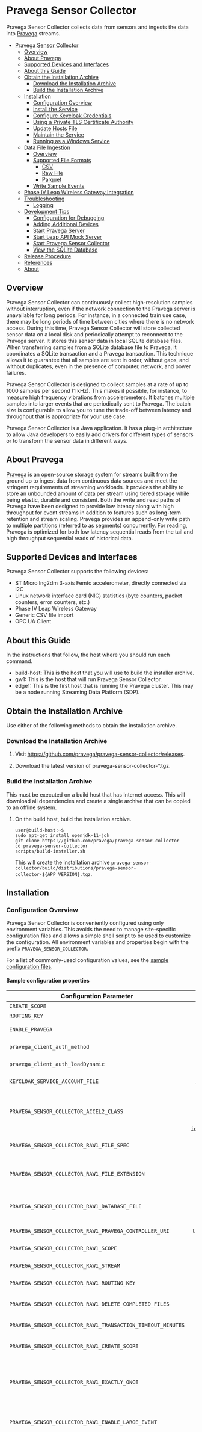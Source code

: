 <!--
Copyright (c) Dell Inc., or its subsidiaries. All Rights Reserved.

Licensed under the Apache License, Version 2.0 (the "License");
you may not use this file except in compliance with the License.
You may obtain a copy of the License at

    http://www.apache.org/licenses/LICENSE-2.0
-->
# Pravega Sensor Collector

Pravega Sensor Collector collects data from sensors and ingests the data into
[Pravega](https://www.pravega.io/) streams.

- [Pravega Sensor Collector](#pravega-sensor-collector)
  - [Overview](#overview)
  - [About Pravega](#about-pravega)
  - [Supported Devices and Interfaces](#supported-devices-and-interfaces)
  - [About this Guide](#about-this-guide)
  - [Obtain the Installation Archive](#obtain-the-installation-archive)
    - [Download the Installation Archive](#download-the-installation-archive)
    - [Build the Installation Archive](#build-the-installation-archive)
  - [Installation](#installation)
    - [Configuration Overview](#configuration-overview)
    - [Install the Service](#install-the-service)
    - [Configure Keycloak Credentials](#configure-keycloak-credentials)
    - [Using a Private TLS Certificate Authority](#using-a-private-tls-certificate-authority)
    - [Update Hosts File](#update-hosts-file)
    - [Maintain the Service](#maintain-the-service)
    - [Running as a Windows Service](#running-as-a-windows-service)
  - [Data File Ingestion](#data-file-ingestion)
    - [Overview](#overview-1)
    - [Supported File Formats](#supported-file-formats)
      - [CSV](#csv)
      - [Raw File](#raw-file)
      - [Parquet](#parquet)
    - [Write Sample Events](#write-sample-events)
  - [Phase IV Leap Wireless Gateway Integration](#phase-iv-leap-wireless-gateway-integration)
  - [Troubleshooting](#troubleshooting)
    - [Logging](#logging)
  - [Development Tips](#development-tips)
    - [Configuration for Debugging](#configuration-for-debugging)
    - [Adding Additional Devices](#adding-additional-devices)
    - [Start Pravega Server](#start-pravega-server)
    - [Start Leap API Mock Server](#start-leap-api-mock-server)
    - [Start Pravega Sensor Collector](#start-pravega-sensor-collector)
    - [View the SQLite Database](#view-the-sqlite-database)
  - [Release Procedure](#release-procedure)
  - [References](#references)
  - [About](#about)

## Overview

Pravega Sensor Collector can continuously collect high-resolution samples without interruption,
even if the network connection to the Pravega server is unavailable for long periods.
For instance, in a connected train use case, there may be long periods of time between cities where there is no network access.
During this time, Pravega Sensor Collector will store collected sensor data on a local disk and
periodically attempt to reconnect to the Pravega server.
It stores this sensor data in local SQLite database files.
When transferring samples from a SQLite database file to Pravega, it coordinates a SQLite transaction and a Pravega transaction.
This technique allows it to guarantee that all samples are sent in order, without gaps, and without duplicates,
even in the presence of computer, network, and power failures.

Pravega Sensor Collector is designed to collect samples at a rate of up to 1000 samples per second (1 kHz).
This makes it possible, for instance, to measure high frequency vibrations from accelerometers.
It batches multiple samples into larger events that are periodically sent to Pravega.
The batch size is configurable to allow you to tune the trade-off between latency and throughput that is
appropriate for your use case.

Pravega Sensor Collector is a Java application.
It has a plug-in architecture to allow Java developers to easily add drivers for different types of sensors
or to transform the sensor data in different ways.

## About Pravega

[Pravega](https://www.pravega.io/) is an open-source storage system for streams built from the ground up to
ingest data from continuous data sources and meet the stringent requirements of streaming workloads.
It provides the ability to store an unbounded amount of data per stream using tiered storage while being elastic,
durable and consistent.
Both the write and read paths of Pravega have been designed to provide low latency along
with high throughput for event streams in addition to features such as long-term retention and stream scaling.
Pravega provides an append-only write path to multiple partitions (referred to as segments) concurrently.
For reading, Pravega is optimized for both low latency sequential reads from the tail and high throughput
sequential reads of historical data.

## Supported Devices and Interfaces

Pravega Sensor Collector supports the following devices:

- ST Micro lng2dm 3-axis Femto accelerometer, directly connected via I2C
- Linux network interface card (NIC) statistics (byte counters, packet counters, error counters, etc.)
- Phase IV Leap Wireless Gateway
- Generic CSV file import
- OPC UA Client

## About this Guide

In the instructions that follow, the host where you should run each command.

- build-host: This is the host that you will use to build the installer archive.
- gw1: This is the host that will run Pravega Sensor Collector.
- edge1: This is the first host that is running the Pravega cluster.
  This may be a node running Streaming Data Platform (SDP).

## Obtain the Installation Archive

Use either of the following methods to obtain the installation archive.

### Download the Installation Archive

1.  Visit https://github.com/pravega/pravega-sensor-collector/releases.

2.  Download the latest version of pravega-sensor-collector-*.tgz.

### Build the Installation Archive

This must be executed on a build host that has Internet access.
This will download all dependencies and create a single archive that can be copied to an offline system.

1.  On the build host, build the installation archive.

    ```shell
    user@build-host:~$
    sudo apt-get install openjdk-11-jdk
    git clone https://github.com/pravega/pravega-sensor-collector
    cd pravega-sensor-collector
    scripts/build-installer.sh
    ```

    This will create the installation archive
    `pravega-sensor-collector/build/distributions/pravega-sensor-collector-${APP_VERSION}.tgz`.

## Installation

### Configuration Overview

Pravega Sensor Collector is conveniently configured using only environment variables.
This avoids the need to manage site-specific configuration files and allows a simple shell script
to be used to customize the configuration.
All environment variables and properties begin with the prefix `PRAVEGA_SENSOR_COLLECTOR`.

For a list of commonly-used configuration values, see the
[sample configuration files](pravega-sensor-collector/src/main/dist/conf).

#### Sample configuration properties


| Configuration Parameter                                     |                                                                                                                      Value                                                                                                                      |                                                                                                                                                                                  Description                                                                                                                                                                                   | 
|-------------------------------------------------------------|:-----------------------------------------------------------------------------------------------------------------------------------------------------------------------------------------------------------------------------------------------:|:------------------------------------------------------------------------------------------------------------------------------------------------------------------------------------------------------------------------------------------------------------------------------------------------------------------------------------------------------------------------------:|
| `CREATE_SCOPE`                                              |                                                                                                                     `false`                                                                                                                     |                                                                                                                                                                                 Boolean value.                                                                                                                                                                                 |
| `ROUTING_KEY`                                               |                                                                                                                  `routingkey1`                                                                                                                  |                                                                                                                                                                              Pravega routing key                                                                                                                                                                               |
| `ENABLE_PRAVEGA`                                            |                                                                                                                     `true`                                                                                                                      |                                                                                                                                                                    Boolean parameter. Default value = true                                                                                                                                                                     |
| `pravega_client_auth_method`                                |                                                                                                                    `Bearer`                                                                                                                     |                                                                                                                                                                Authentication type to connect to Pravega client                                                                                                                                                                |
| `pravega_client_auth_loadDynamic`                           |                                                                                                                     `true`                                                                                                                      |                                                                                                                                                                    Boolean parameter. Default value = true                                                                                                                                                                     |
| `KEYCLOAK_SERVICE_ACCOUNT_FILE`                             |                                                                                        `/opt/Pravega-sensor-collector/PSC_Files/keycloak-project1.json`                                                                                         |                                                                                                                                                                     Path for keycloak service account file                                                                                                                                                                     |
| `PRAVEGA_SENSOR_COLLECTOR_ACCEL2_CLASS`                     | Raw File: `io.pravega.sensor.collector.file.rawfile.RawFileIngestService` <br> CSV file: `io.pravega.sensor.collector.file.csvfile.CsvFileIngestService` <br> Parquet file: `io.pravega.sensor.collector.file.parquet.ParquetFileIngestService` |                                                                                                                                                                     Pravega sensor collector class package                                                                                                                                                                     |
| `PRAVEGA_SENSOR_COLLECTOR_RAW1_FILE_SPEC`                   |                                                                                                     `/opt/Pravega-sensor-collector/files1`                                                                                                      |                                                                                                                                                   The application reads files for processing from a specified directory path                                                                                                                                                   |
| `PRAVEGA_SENSOR_COLLECTOR_RAW1_FILE_EXTENSION`              |                                                                                                                    `parquet`                                                                                                                    |                                                                                                                                         Types of file Example:-  <br> Raw File: parquet <br>  CSV file: csv <br> Parquet file: parquet                                                                                                                                         |                                                                                      |                                                             | 
| `PRAVEGA_SENSOR_COLLECTOR_RAW1_DATABASE_FILE`               |                                                                                              `/opt/Pravega-sensor-collector/PSC_Files/datafile.db`                                                                                              |                                                                                                                                             Directory path where database file gets created Example: /opt/database/databasefile.db                                                                                                                                             |
| `PRAVEGA_SENSOR_COLLECTOR_RAW1_PRAVEGA_CONTROLLER_URI`      |                                                                                       `tls://pravega-controller.foggy-nelson.ns.sdp.hop.lab.emc.com:443`                                                                                        |                                                                                                                                                               Pravega controller URI EX: Pravega Controller URI                                                                                                                                                                |
| `PRAVEGA_SENSOR_COLLECTOR_RAW1_SCOPE`                       |                                                                                                                    `scope1`                                                                                                                     |                                                                                                                                                                    Scope name for Pravega sensor collector                                                                                                                                                                     |
| `PRAVEGA_SENSOR_COLLECTOR_RAW1_STREAM`                      |                                                                                                                    `stream1`                                                                                                                    |                                                                                                                                                                    Stream name for Pravega sensor collector                                                                                                                                                                    |
| `PRAVEGA_SENSOR_COLLECTOR_RAW1_ROUTING_KEY`                 |                                                                                                                  `routingkey1`                                                                                                                  |                                                                                                                                                                    Routing key for Pravega Sensor collector                                                                                                                                                                    |
| `PRAVEGA_SENSOR_COLLECTOR_RAW1_DELETE_COMPLETED_FILES`      |                                                                                                                     `false`                                                                                                                     |                                                                                                                                                         If true, PSC immediately delete the file soon after processing                                                                                                                                                         |
| `PRAVEGA_SENSOR_COLLECTOR_RAW1_TRANSACTION_TIMEOUT_MINUTES` |                                                                                                                      `2.0`                                                                                                                      |                                                                                                                                                            Timeout for each transaction. Default value is 2 minutes                                                                                                                                                            |
| `PRAVEGA_SENSOR_COLLECTOR_RAW1_CREATE_SCOPE`                |                                                                                                                     `false`                                                                                                                     |                                                                                                                                                        If Pravega is on SDP, set this to `false`. Accept Boolean value.                                                                                                                                                        |
| `PRAVEGA_SENSOR_COLLECTOR_RAW1_EXACTLY_ONCE`                |                                                                                                                      true                                                                                                                       |                                                                                                 If true, it will use transactional write. For raw file ingestion it is recommended to set it as false as in transactional write, client can process maximum file size of 8mb.                                                                                                  |
| `PRAVEGA_SENSOR_COLLECTOR_RAW1_ENABLE_LARGE_EVENT`          |                                                                                                                      false                                                                                                                      |                                                                                                                                if false, will not allow to write large event. It is recommended to set it as true for non transactional write.                                                                                                                                 |
| `HADOOP_HOME`                                               |                                                                                                                  `${HOME}/dev`                                                                                                                  | For windows, Hadoop requires native libraries on Windows to work properly. You can download `Winutils.exe` to fix this. <br> See [here](https://cwiki.apache.org/confluence/display/HADOOP2/WindowsProblems). Add the location of bin/winutils.exe in the parameter HADOOP_HOME.  <br> **This is required only for Parquet file type not for CSV and Raw file ingestion type** |



### Install the Service

1.  The only prerequisite on the target system is Java 11.
    On Ubuntu, this can be installed with:
    ```shell
    admin@gw1:~$
    sudo apt-get install openjdk-11-jre
    ```

2.  Copy the installation archive to the target system in `/tmp`.

3.  Extract the archive.
    ```shell
    admin@gw1:~$
    sudo mkdir -p /opt/pravega-sensor-collector
    sudo tar -C /opt/pravega-sensor-collector --strip-components 1 \
       -xzvf /tmp/pravega-sensor-collector-*.tgz
    ```

4.  Create the configuration file, starting from a sample configuration file.
    Start with the sample configuration file that is most similar to your environment.
    See the [sample configuration files](pravega-sensor-collector/src/main/dist/conf).

    ```shell
    admin@gw1:~$
    sudo cp /opt/pravega-sensor-collector/conf/env-sample-network.sh /opt/pravega-sensor-collector/conf/env-local.sh
    ```

5.  Edit the configuration file `/opt/pravega-sensor-collector/conf/env-local.sh`.
    ```shell
    admin@gw1:~$
    sudo nano /opt/pravega-sensor-collector/conf/env-local.sh
    ```

6. At a minimum, you will need to change the following fields:

   1.  PRAVEGA_SENSOR_COLLECTOR_NET1_PRAVEGA_CONTROLLER_URI: This should have the value 
       `tls://pravega-controller.${sdp_domain_name}:443`, replacing `${sdp_domain_name}`
       with the corresponding value in env.yaml.

   2.  PRAVEGA_SENSOR_COLLECTOR_NET1_CREATE_SCOPE: If Pravega is on SDP, set this to `false`.

7.  Install and start as a Systemd service.
    ```shell
    admin@gw1:~$
    sudo /opt/pravega-sensor-collector/bin/install-service.sh

### Configure Keycloak Credentials

Keycloak is used to authenticate to Pravega on Streaming Data Platform (SDP).

1. Run the command below on the first SDP host to obtain the Keycloak credentials, which is a JSON object.
   Set the NAMESPACE variable to the name of your SDP project.
    ```shell
    edge@edge1:~$
    NAMESPACE=edge
    kubectl get secret ${NAMESPACE}-ext-pravega -n ${NAMESPACE} -o jsonpath="{.data.keycloak\.json}" | base64 -d ; echo
    ```

2. On the target, copy the Keycloak credentials to the file /opt/pravega-sensor-collector/conf/keycloak.json.
    ```shell
    admin@gw1:~$
    sudo nano /opt/pravega-sensor-collector/conf/keycloak.json
    ```

### Using a Private TLS Certificate Authority

If the TLS Certificate Authority (CA) used by Pravega is not trusted by a well-known public CA, such as Let's Encrypt, you must import the CA certificate.

1. Copy the CA certificate to the target system.
    ```shell
    edge@edge1:~/desdp$
    scp ~/desdp/certs/* admin@gw:
    ```
    OR
    ```
    kubectl get secret pravega-controller-tls -n nautilus-pravega -o jsonpath="{.data.tls\.crt}" | base64 --decode > ~/pravega.crt
    kubectl get secret keycloak-tls -n nautilus-system -o jsonpath="{.data.tls\.crt}" | base64 --decode > ~/keycloak.crt
    kubectl get secret pravega-tls -n nautilus-pravega -o jsonpath="{.data.tls\.crt}" | base64 --decode > ~/pravegaAll.crt
    ```
2. On the target system, add the CA certificate to the operating system.
    ```shell
    admin@gw1:~$
    sudo /opt/pravega-sensor-collector/bin/import-ca-certificate.sh ~/*.crt
    ```

### Update Hosts File

If DNS is not configured throughout your network, you may need to edit the /etc/hosts file manually as described in this section.

1. On the first SDP host, run the following commands to obtain the correct IP addresses for the required FQDNs.
    ```shell
    edge@edge1:~/desdp$
    SDP_DOMAIN=sdp.sdp-demo.org
    echo $(dig +short keycloak.${SDP_DOMAIN})                                 keycloak.${SDP_DOMAIN} ; \
    echo $(dig +short pravega-controller.${SDP_DOMAIN})                       pravega-controller.${SDP_DOMAIN} ; \
    echo $(dig +short nautilus-pravega-segment-store-0.pravega.${SDP_DOMAIN}) nautilus-pravega-segment-store-0.pravega.${SDP_DOMAIN}
    ```

2. Ensure that the previous command returned an IP address for each host name. For example:
    ```
    10.42.0.10 keycloak.sdp.cluster1.sdp-demo.org
    10.42.0.10 pravega-controller.sdp.cluster1.sdp-demo.org
    10.42.0.12 nautilus-pravega-segment-store-0.pravega.sdp.cluster1.sdp-demo.org
    ```

3. On the target device, add the output from the previous command to the end of the file /etc/hosts.
    ```shell
    admin@gw1:~$
    sudo nano /etc/hosts
    ```

### Maintain the Service

1. Restart the service.
    ```shell
    admin@gw1:~$
    sudo systemctl restart pravega-sensor-collector.service
    ```

2. View the status of the service.
    ```shell
    admin@gw1:~$
    sudo systemctl status pravega-sensor-collector.service
    sudo journalctl -u pravega-sensor-collector.service -n 1000 --follow

### Running as a Windows Service

1.  Download winsw.exe from https://github.com/winsw/winsw/releases and rename it as PravegaSensorCollectorApp.exe. Save it in the same folder as [PravegaSensorCollectorApp.xml](windows-service/PravegaSensorCollectorApp.xml).

2.  Modify PravegaSensorCollectorApp.xml. Check PRAVEGA_SENSOR_COLLECTOR_RAW1_PRAVEGA_CONTROLLER_URI.

4. Add the path to the jar file `pravega-sensor-collector/build/libs/pravega-sensor-collector-${APP_VERSION}.jar` generated by build-installer.sh in PravegaSensorCollectorApp.xml.

5.  Install and run the service using following commands:
    ```
    PravegaSensorCollectorApp.exe install 
    PravegaSensorCollectorApp.exe start 
    PravegaSensorCollectorApp.exe restart 
    PravegaSensorCollectorApp.exe status
    PravegaSensorCollectorApp.exe stop 
    PravegaSensorCollectorApp.exe uninstall 
    ```
    The logs for the sensor collector wil be available under windows-service/PravegaSensorCollectorApp.wrapper.log 
    If there are any errors during service execution, the error log will be in windows-service/PravegaSensorCollectorApp.out.log 

## Data File Ingestion

### Overview

Pravega Sensor Collector can be configured to read data from files and write the data to Pravega.

Periodically, new files that match the file name pattern in `LOG_FILE_INGEST_FILE_SPEC` will be identified and ingested.
The names of files can be in any format.
When multiple files match the file name pattern, the files will be ingested in alphabetical order.
For this reason, it is important that the file names are generated in alphabetical order.
This can be done by using a zero-padded counter (e.g. 0000000001.csv, 0000000002.csv, ...)
or a timestamp (2020-07-29-16-00-02.123.csv).

It is assumed that files matching the pattern are immediately readable in their entirety.
For this reason, it is critical that ingested files are created atomically.
This can be accomplished by writing to a file with a ".tmp" extension and then renaming it
to have a ".csv" extension after the file has been written in its entirety.

After being durably saved to the Pravega stream, the files will be deleted.
This can be disabled by setting `LOG_FILE_INGEST_DELETE_COMPLETED_FILES` to false.

Each instance of Pravega Sensor Collector will have a unique writer ID.
The writer ID will be a UUID that is generated the first time the instance starts.
The writer ID will be persisted to a local SQLite database file and subsequent executions will use the same writer ID.

The SQLite database stores the writer ID and the list of files being ingested.
SQL transactions are used to ensure database consistency even in the event of failures.

CSV files are deleted only after flushing events to Pravega.

Pravega Sensor Collector is installed as a Linux systemd service.
Systemd will start the service when the system boots up and it will restart the service if it fails.

### Supported File Formats

#### CSV

CSV files must have exactly one header. There are no other restrictions on the CSV file.
Data from multiple rows will be combined to efficiently produce events in JSON format.
When possible, integers and floating point values will be converted to their corresponding JSON data types.

Each JSON object may have additional static fields.
These can be defined in the parameter `LOG_FILE_INGEST_EVENT_TEMPLATE` which accepts a JSON object.

### Write Sample Events

Edit the configuration file /opt/pravega-sensor-collector/conf/env-local.sh
(See [env-sample-telit.sh](pravega-sensor-collector/src/main/dist/conf/env-sample-telit.sh) for a sample configuration)

If using the CSV file driver, you can simulate the functionality of it by using the procedure in this section.

1. On the target device, create the file named /opt/dw/staging/Accelerometer.0000000001.tmp.
    ```shell
    admin@gw1:~$
    cd /opt/dw/staging
    sudo nano Accelerometer.0000000001.tmp
    ```

2. Copy and paste the following contents, then save and exit:

    ```
    "T","X","Y","Z"
    "2020-08-19 19:35:44.029","0.458949","9.637929","0.611932"
    "2020-08-19 19:35:44.031","0.458949","9.484945","0.611932"
    "2020-08-19 19:35:44.033","0.458949","9.637929","0.611932"
    "2020-08-19 19:35:44.035","0.611932","9.484945","0.611932"
    ```

3. Rename the file to have a .csv extension. (This must be an atomic operation.)

    ```shell
    admin@gw1:~$
    sudo mv Accelerometer.0000000001.tmp Accelerometer.0000000001.csv
    ```

4. If you have deployed Flink Tools, within 2 minutes, on the SDP host, you should see the sample events written
   to the directory `/desdp/lts/edge-data-project-pvc-*/streaming-data-platform/$(hostname)/sensors-parquet/`.


#### Raw file

Raw file data can be ingested in byte array format. Each file is sent as a single event.

The script [run-with-gradle-raw-file.sh](pravega-sensor-collector\scripts\run-with-gradle-raw-file.sh) can be edited for testing. 
Make sure PRAVEGA_SENSOR_COLLECTOR_RAW1_FILE_SPEC is set correctly. This is where the files will be read from.


#### Parquet

Parquet data is parsed to efficiently produce events in JSON format. When possible, integers and floating point values will be converted to their corresponding JSON data types.

The script [run-with-gradle-parquet-files-ingest.sh](pravega-sensor-collector\scripts\run-with-gradle-parquet-file-ingest.sh) can be edited for testing. 

Note: For windows, Hadoop requires native libraries on Windows to work properly. You can download `Winutils.exe` to fix this. See [here](https://cwiki.apache.org/confluence/display/HADOOP2/WindowsProblems). 
Add the location of bin/winutils.exe in the parameter HADOOP_HOME. 


## Phase IV Leap Wireless Gateway Integration

Edit the configuration file /opt/pravega-sensor-collector/conf/env-local.sh
(See [env-sample-leap.sh](pravega-sensor-collector/src/main/dist/conf/env-sample-leap.sh) for a sample configuration)

The following are example records that are written to the Pravega stream.

```json
{"deviceId":"000072FFFEF0000","readingTimestamp":"2021-11-24T18:42:23Z","receivedTimestamp":"2021-11-24T18:42:33.649728Z","values":[{"componentIndex":0,"sensorIndex":0,"valueIndex":0,"sensorValueDefinitionId":7,"value":23.88,"status":"Success","label":"Temperature  ","iconUrl":"/images/Thermometer_16x16.png","units":""},{"componentIndex":0,"sensorIndex":0,"valueIndex":1,"sensorValueDefinitionId":8,"value":23.87,"status":"Success","label":"Temperature Weighted Average ","iconUrl":"/images/Thermometer_16x16.png","units":""},{"componentIndex":0,"sensorIndex":1,"valueIndex":0,"sensorValueDefinitionId":9,"value":1,"status":"Success","label":"Door Status (Open / Closed)","iconUrl":"/images/Switch_16x16.png","units":""},{"componentIndex":0,"sensorIndex":1,"valueIndex":1,"sensorValueDefinitionId":10,"value":0,"status":"Success","label":"Door Open Time (sec)","iconUrl":"/images/Clock_16x16.png","units":""}]}
```

```json
{"deviceId":"000072FFFEF0000","readingTimestamp":"2021-11-24T18:40:23Z","receivedTimestamp":"2021-11-24T18:42:33.649728Z","values":[{"componentIndex":0,"sensorIndex":0,"valueIndex":0,"sensorValueDefinitionId":7,"value":23.88,"status":"Success","label":"Temperature  ","iconUrl":"/images/Thermometer_16x16.png","units":""},{"componentIndex":0,"sensorIndex":0,"valueIndex":1,"sensorValueDefinitionId":8,"value":23.87,"status":"Success","label":"Temperature Weighted Average ","iconUrl":"/images/Thermometer_16x16.png","units":""},{"componentIndex":0,"sensorIndex":1,"valueIndex":0,"sensorValueDefinitionId":9,"value":1,"status":"Success","label":"Door Status (Open / Closed)","iconUrl":"/images/Switch_16x16.png","units":""},{"componentIndex":0,"sensorIndex":1,"valueIndex":1,"sensorValueDefinitionId":10,"value":0,"status":"Success","label":"Door Open Time (sec)","iconUrl":"/images/Clock_16x16.png","units":""}]}
```

## Linux network interface card (NIC) statistics

Edit the configuration file /opt/pravega-sensor-collector/conf/env-local.sh
(See [env-sample-network.sh](pravega-sensor-collector/src/main/dist/conf/env-sample-network.sh) for a sample configuration)

To get `PRAVEGA_SENSOR_COLLECTOR_NET1_NETWORK_INTERFACE` value
```shell
admin@gw1:~$
ls /sys/class/net/
```

## OPC UA Client

Edit the configuration file /opt/pravega-sensor-collector/conf/env-local.sh
(See [env-sample-opcua.sh](pravega-sensor-collector/src/main/dist/conf/env-sample-opcua.sh) for a sample configuration)

To Simulate use OPC UA Servers like Kepware or opensource servers [opc-ua-demo-server](https://github.com/digitalpetri/opc-ua-demo-server)

## Troubleshooting

### Logging

You can adjust the logging level by editing the environment variable `JAVA_OPTS` and adding `-Droot.log.level=DEBUG`.
The default level is INFO.

For example:
```shell
export JAVA_OPTS="-Xmx512m -Droot.log.level=DEBUG"
```

## Development Tips

This information may be useful for developers.

### Configuration for Debugging

For convenience when debugging in an IDE, configuration values can also be specified in a properties file.
To use a properties file, you must set the environment variable `PRAVEGA_SENSOR_COLLECTOR_PROPERTIES_FILE`
to the path of the properties file.

### Adding Additional Devices

To add support for additional types of devices, you should create a subclass of [SimpleDeviceDriver.java](https://github.com/pravega/pravega-sensor-collector/blob/master/pravega-sensor-collector/src/main/java/io/pravega/sensor/collector/simple/SimpleDeviceDriver.java) and implement the methods `readRawData`, `createSamples`, `decodeRawDataToSamples`, and `serializeSamples`. Refer to the implementation of [NetworkDriver.java](https://github.com/pravega/pravega-sensor-collector/blob/master/pravega-sensor-collector/src/main/java/io/pravega/sensor/collector/network/NetworkDriver.java) as a guide.

### Start Pravega Server

```shell
admin@gw1:~$
cd
git clone https://github.com/pravega/pravega
cd pravega
git checkout r0.12
./gradlew startStandalone \
  -Dcontroller.transaction.lease.count.max=2592000000 \
  -Dcontroller.transaction.execution.timeBound.days=30
```

### Start Leap API Mock Server

To run the leap mock server
```shell
admin@gw1:~$
./gradlew pravega-sensor-collector::runLeapAPIMockServer
```

### Start Pravega Sensor Collector

```shell
admin@gw1:~$
PRAVEGA_SENSOR_COLLECTOR_PROPERTIES_FILE=src/test/resources/LeapTest.properties \
./gradlew pravega-sensor-collector::run
```

### View the SQLite Database

```shell
admin@gw1:~$
docker run --rm -it -v /tmp/leap1.db:/tmp/leap1.db keinos/sqlite3 sqlite3 /tmp/leap1.db .dump
```

## Release Procedure

Committers of the project should use the following procedure to release a new version.

1.  Increment `APP_VERSION` in `scripts/env.sh`.

2.  Commit the changes to the master branch using the normal Github pull request procedure.

3.  `git tag v0.2.14`

4.  `git push --tag`

5.  Open https://github.com/pravega/pravega-sensor-collector/releases and publish the draft release.

## References

- https://www.pravega.io/

## About

Pravega Sensor Collector is 100% open source and community-driven. All components are available
under [Apache 2 License](https://www.apache.org/licenses/LICENSE-2.0.html) on GitHub.
